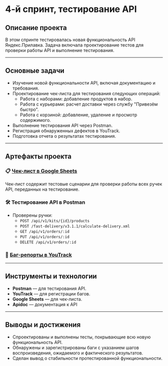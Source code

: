 # 4-й спринт, тестирование API

## Описание проекта  
В этом спринте тестировалась новая функциональность API Яндекс.Прилавка. Задача включала проектирование тестов для проверки работы API и выполнение тестирования.  

---

## Основные задачи  
- Изучение новой функциональности API, включая документацию и требования.  
- Проектирование чек-листа для тестирования следующих операций:  
  - Работа с наборами: добавление продуктов в набор.  
  - Работа с курьерами: расчет доставки через службу "Привезём быстро".  
  - Работа с корзиной: добавление, удаление и просмотр содержимого.  
- Выполнение тестирования API через Postman.  
- Регистрация обнаруженных дефектов в YouTrack.  
- Подготовка отчета о результатах тестирования.  

---

## Артефакты проекта  

### 📋 [Чек-лист в Google Sheets](https://docs.google.com/spreadsheets/d/1vQMt8TcdpMyOeO9upue-dzbEsA5bQ6nJYGR83_f6woQ/edit?usp=sharing)  
  Чек-лист содержит тестовые сценарии для проверки работы всех ручек API, переданных на тестирование.  

### 🛠️ Тестирование API в Postman  
- Проверены ручки:  
  - `POST /api/v1/kits/{id}/products`  
  - `POST /fast-delivery/v3.1.1/calculate-delivery.xml`  
  - `GET /api/v1/orders/:id`  
  - `PUT /api/v1/orders/:id`  
  - `DELETE /api/v1/orders/:id`  

### 🐞 [Баг-репорты в YouTrack](https://gospodarsky.youtrack.cloud/dashboard?id=529-4)

---

## Инструменты и технологии  
- **Postman** — для тестирования API.  
- **YouTrack** — для регистрации багов.  
- **Google Sheets** — для чек-листа.
- **Apidoc** — документация к API 

---

## Выводы и достижения  
- Спроектированы и выполнены тесты, покрывающие всю новую функциональность API.  
- Обнаружены и зарегистрированы баги с указанием шагов воспроизведения, ожидаемого и фактического результатов.  
- Сделан вывод о стабильности протестированной функциональности.




